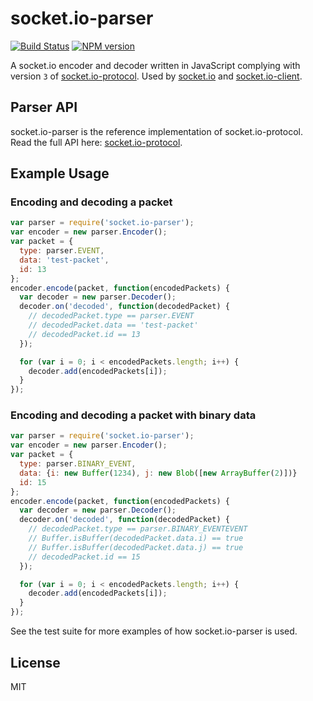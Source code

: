 
# socket.io-parser

[![Build Status](https://secure.travis-ci.org/Automattic/socket.io-parser.png)](http://travis-ci.org/Automattic/socket.io-parser)
[![NPM version](https://badge.fury.io/js/socket.io-parser.png)](http://badge.fury.io/js/socket.io-parser)

A socket.io encoder and decoder written in JavaScript complying with version `3`
of [socket.io-protocol](https://github.com/learnboost/socket.io-protocol).
Used by [socket.io](https://github.com/learnboost/socket.io) and
[socket.io-client](https://github.com/learnboost/socket.io-client).

## Parser API

  socket.io-parser is the reference implementation of socket.io-protocol. Read
  the full API here:
  [socket.io-protocol](https://github.com/learnboost/socket.io-protocol).

## Example Usage

### Encoding and decoding a packet

```js
var parser = require('socket.io-parser');
var encoder = new parser.Encoder();
var packet = {
  type: parser.EVENT,
  data: 'test-packet',
  id: 13
};
encoder.encode(packet, function(encodedPackets) {
  var decoder = new parser.Decoder();
  decoder.on('decoded', function(decodedPacket) {
    // decodedPacket.type == parser.EVENT
    // decodedPacket.data == 'test-packet'
    // decodedPacket.id == 13
  });

  for (var i = 0; i < encodedPackets.length; i++) {
    decoder.add(encodedPackets[i]);
  }
});
```

### Encoding and decoding a packet with binary data

```js
var parser = require('socket.io-parser');
var encoder = new parser.Encoder();
var packet = {
  type: parser.BINARY_EVENT,
  data: {i: new Buffer(1234), j: new Blob([new ArrayBuffer(2)])}
  id: 15
};
encoder.encode(packet, function(encodedPackets) {
  var decoder = new parser.Decoder();
  decoder.on('decoded', function(decodedPacket) {
    // decodedPacket.type == parser.BINARY_EVENTEVENT
    // Buffer.isBuffer(decodedPacket.data.i) == true
    // Buffer.isBuffer(decodedPacket.data.j) == true
    // decodedPacket.id == 15
  });

  for (var i = 0; i < encodedPackets.length; i++) {
    decoder.add(encodedPackets[i]);
  }
});
```
See the test suite for more examples of how socket.io-parser is used.


## License

MIT
